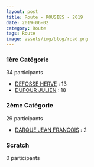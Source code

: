 ```yaml
---
layout: post
title: Route - ROUSIES - 2019
date: 2019-06-02
category: Route
tags: Route
image: assets/img/blog/road.png
---
```


### 1ère Catégorie
34 participants
- [DEFOSSE HERVE](https://teamspecializedlille.cc/coureurs/defosseherve) : 13
- [DUFOUR JULIEN](https://teamspecializedlille.cc/coureurs/dufourjulien) : 18

### 2ème Catégorie
29 participants
- [DARQUE JEAN FRANCOIS](https://teamspecializedlille.cc/coureurs/darquejeanfrancois) : 2

### Scratch
0 participants
